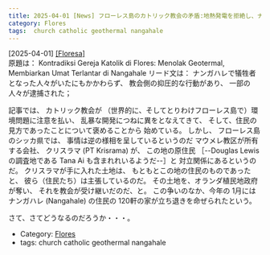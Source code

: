 ```yaml
---
title: 2025-04-01 [News] フローレス島のカトリック教会の矛盾:地熱発電を拒絶し、ナンガハレに避難民を残す ---Floresa はカトリック教会批判もきちんとおこなっている
category: Flores
tags:  church catholic geothermal nangahale
---
```


[2025-04-01] [[Floresa]](https://floresa.co/perspektif/analisis/72665/2025/03/27/kontradiksi-gereja-katolik-di-flores-menolak-geotermal-membiarkan-umat-telantar-di-nangahale)  
 原題は：
Kontradiksi Gereja Katolik di Flores:
Menolak Geotermal,
Membiarkan Umat Terlantar di Nangahale
リード文は：
ナンガハレで犠牲者となった人々がいたにもかかわらず、
教会側の抑圧的な行動があり、
一部の人々が逮捕された；

 記事では、
カトリック教会が
（世界的に、そしてとりわけフローレス島で）環境問題に注意を払い、
乱暴な開発につねに異をとなえてきて、
そして、住民の見方であったことについて褒めることから
始めている。
しかし、
フローレス島のシッカ県では、
事情は逆の様相を呈しているというのだ
マウメレ教区が所有する会社、
クリスラマ (PT Krisrama) が、
この地の原住民
［--Douglas Lewis の調査地である Tana Ai も含まれれいるようだ--］と
対立関係にあるというのだ。
クリスラマが手に入れた土地は、
もともとこの地の住民のものであったと、
彼ら（住民たち）は主張しているのだ。
その土地を、オランダ植民地政府が奪い、
それを教会が受け継いだのだ、と。
この争いのなか、今年の 1月には
ナンガハレ (Nangahale) の住民の
120軒の家が立ち退きを命ぜられたという。

<!--more-->

 さて、さてどうなるのだろうか・・・。

- Category: [Flores](https://merapano.github.io/categories.html#Flores)
- tags:  church catholic geothermal nangahale

